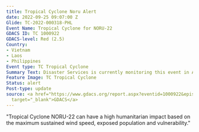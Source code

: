 ```yaml
---
title: Tropical Cyclone Noru Alert
date: 2022-09-25 09:07:00 Z
Glide: TC-2022-000318-PHL
Event Name: Tropical Cyclone for NORU-22
GDACS ID: TC 1000922
GDACS-level: Red (2.5)
Country:
- Vietnam
- Laos
- Philippines
Event type: TC Tropical Cyclone
Summary Text: Disaster Services is currently monitoring this event in Asia Pacific.
Feature Image: TC Tropical Cyclone
Status: alert
Post-type: update
source: <a href="https://www.gdacs.org/report.aspx?eventid=1000922&episodeid=25&eventtype=TC"
  target="_blank">GDACS</a>
---
```


"Tropical Cyclone NORU-22 can have a high humanitarian impact based on the maximum sustained wind speed, exposed population and vulnerability." 
